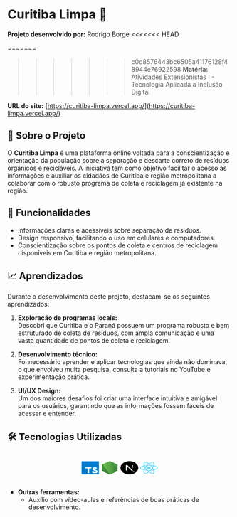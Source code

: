 # Curitiba Limpa 🌿

**Projeto desenvolvido por:** Rodrigo Borge
<<<<<<< HEAD

=======
>>>>>>> c0d8576443bc6505a41176128f48944e76922598
**Matéria:** Atividades Extensionistas I - Tecnologia Aplicada à Inclusão Digital

**URL do site:** [https://curitiba-limpa.vercel.app/](https://curitiba-limpa.vercel.app/)

## 📜 Sobre o Projeto

O **Curitiba Limpa** é uma plataforma online voltada para a conscientização e orientação da população sobre a separação e descarte correto de resíduos orgânicos e recicláveis. A iniciativa tem como objetivo facilitar o acesso às informações e auxiliar os cidadãos de Curitiba e região metropolitana a colaborar com o robusto programa de coleta e reciclagem já existente na região.

## 🚀 Funcionalidades

-   Informações claras e acessíveis sobre separação de resíduos.
-   Design responsivo, facilitando o uso em celulares e computadores.
-   Conscientização sobre os pontos de coleta e centros de reciclagem disponíveis em Curitiba e região metropolitana.

## 📈 Aprendizados

Durante o desenvolvimento deste projeto, destacam-se os seguintes aprendizados:

1. **Exploração de programas locais:**  
   Descobri que Curitiba e o Paraná possuem um programa robusto e bem estruturado de coleta de resíduos, com ampla comunicação e uma vasta quantidade de pontos de coleta e reciclagem.

2. **Desenvolvimento técnico:**  
   Foi necessário aprender e aplicar tecnologias que ainda não dominava, o que envolveu muita pesquisa, consulta a tutoriais no YouTube e experimentação prática.

3. **UI/UX Design:**  
   Um dos maiores desafios foi criar uma interface intuitiva e amigável para os usuários, garantindo que as informações fossem fáceis de acessar e entender.

## 🛠️ Tecnologias Utilizadas

<div align="center"><br>
    <img align="center" alt="Typescript" height="30" width="40" src="https://raw.githubusercontent.com/devicons/devicon/6910f0503efdd315c8f9b858234310c06e04d9c0/icons/typescript/typescript-original.svg">
    <img align="center" alt="Node.js" height="30" width="40" src="https://raw.githubusercontent.com/devicons/devicon/1119b9f84c0290e0f0b38982099a2bd027a48bf1/icons/nodejs/nodejs-original.svg">
    <img align="center" alt="Next.Js" height="30" width="40" src="https://raw.githubusercontent.com/devicons/devicon/6910f0503efdd315c8f9b858234310c06e04d9c0/icons/nextjs/nextjs-original.svg">
    <img align="center" alt="React" height="30" width="40" src="https://raw.githubusercontent.com/devicons/devicon/6910f0503efdd315c8f9b858234310c06e04d9c0/icons/react/react-original.svg">
    </div> <br>

-   **Outras ferramentas:**
    -   Auxílio com vídeo-aulas e referências de boas práticas de desenvolvimento.
